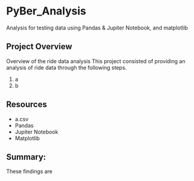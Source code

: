 # PyBer_Analysis
Analysis for testing data using Pandas &amp; Jupiter Notebook, and matplotlib


## Project Overview
Overview of the ride data analysis
This project consisted of providing an analysis of ride data through the following steps.
1.  a
2.  b



## Resources
- a.csv
- Pandas
- Jupiter Notebook
- Matplotlib

## Summary:
These findings are 


